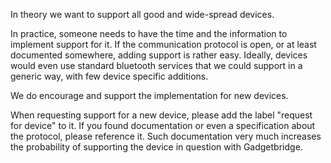 In theory we want to support all good and wide-spread devices.

In practice, someone needs to have the time and the information to implement support for it. If the communication protocol is open, or at least documented somewhere, adding support is rather easy. Ideally, devices would even use standard bluetooth services that we could support in a generic way, with few device specific additions.

We do encourage and support the implementation for new devices. 

When requesting support for a new device, please add the label "request for device" to it. If you found documentation or even a specification about the protocol, please reference it. Such documentation very much increases the probability of supporting the device in question with Gadgetbridge.

